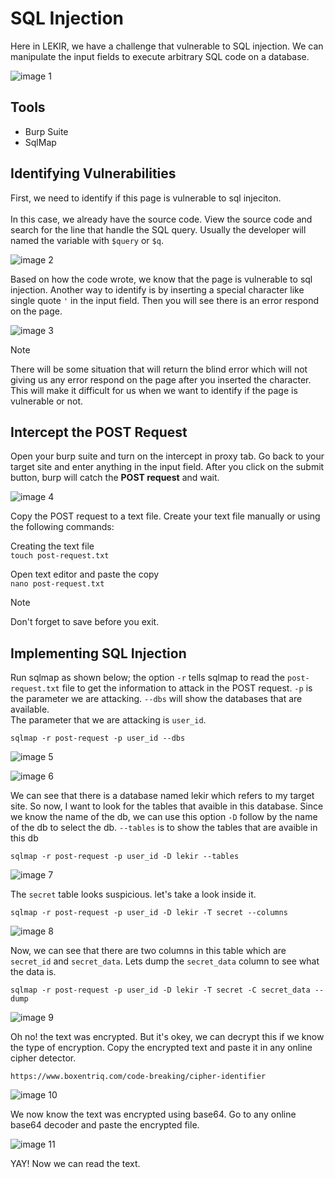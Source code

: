 # SQL Injection
Here in LEKIR, we have a challenge that vulnerable to SQL injection. We can manipulate the input fields to execute arbitrary SQL code on a database.

![image 1](./img/image1.png)

## Tools
- Burp Suite
- SqlMap

## Identifying Vulnerabilities
First, we need to identify if this page is vulnerable to sql injeciton.<br><br>
In this case, we already have the source code. View the source code and search for the line that handle the SQL query. Usually the developer will named the variable with `$query` or `$q`.

![image 2](./img/image2.png)

Based on how the code wrote, we know that the page is vulnerable to sql injection.
Another way to identify is by inserting a special character like single quote `'` in the input field. Then you will see there is an error respond on the page.

![image 3](./img/image3.png)

> [!NOTE]
> There will be some situation that will return the blind error which will not giving us any error respond on the page after you inserted the character. This will make it difficult for us when we want to identify if the page is vulnerable or not.

## Intercept the POST Request
Open your burp suite and turn on the intercept in proxy tab. Go back to your target site and enter anything in the input field. After you click on the submit button, burp will catch the **POST request** and wait.

![image 4](./img/image4.png)

Copy the POST request to a text file. Create your text file manually or using the following commands: <br>

Creating the text file<br>
`
touch post-request.txt
`

Open text editor and paste the copy<br>
`
nano post-request.txt
`

> [!NOTE]
> Don't forget to save before you exit.

## Implementing SQL Injection

Run sqlmap as shown below; the option `-r` tells sqlmap to read the `post-request.txt` file to get the information to attack in the POST request. `-p` is the parameter we are attacking. `--dbs` will show the databases that are available. <br>The parameter that we are attacking is `user_id`.<br>

`
sqlmap -r post-request -p user_id --dbs
`

![image 5](./img/image5.png)

![image 6](./img/image6.png)

We can see that there is a database named lekir which refers to my target site. So now, I want to look for the tables that avaible in this database. Since we know the name of the db, we can use this option `-D` follow by the name of the db to select the db. `--tables` is to show the tables that are avaible in this db
<br>

`
sqlmap -r post-request -p user_id -D lekir --tables
`

![image 7](./img/image7.png)

The `secret` table looks suspicious. let's take a look inside it.

`
sqlmap -r post-request -p user_id -D lekir -T secret --columns
`

![image 8](./img/image8.png)

Now, we can see that there are two columns in this table which are `secret_id` and `secret_data`. Lets dump the `secret_data` column to see what the data is.<br>

`
sqlmap -r post-request -p user_id -D lekir -T secret -C secret_data --dump
`

![image 9](./img/image9.png)

Oh no! the text was encrypted. But it's okey, we can decrypt this if we know the type of encryption. Copy the encrypted text and paste it in any online cipher detector.<br>

`
https://www.boxentriq.com/code-breaking/cipher-identifier
`

![image 10](./img/image10.png)

We now know the text was encrypted using base64. Go to any online base64 decoder and paste the encrypted file.

![image 11](./img/image11.png)

YAY! Now we can read the text.
